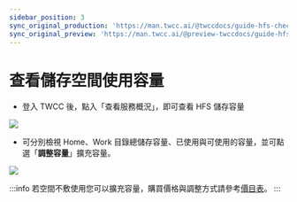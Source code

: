 ```yaml
---
sidebar_position: 3
sync_original_production: 'https://man.twcc.ai/@twccdocs/guide-hfs-check-storage-usage-zh' 
sync_original_preview: 'https://man.twcc.ai/@preview-twccdocs/guide-hfs-check-storage-usage-zh'
---
```


# 查看儲存空間使用容量

- 登入 TWCC 後，點入「查看服務概況」，即可查看 HFS 儲存容量

![](https://cos.twcc.ai/SYS-MANUAL/uploads/upload_92ad1d97057279a623ba84c54928ac41.png)


- 可分別檢視 Home、Work 目錄總儲存容量、已使用與可使用的容量，並可點選「**調整容量**」擴充容量。

![](https://cos.twcc.ai/SYS-MANUAL/uploads/upload_91746d12d0fbb0669e71f71ff9b18526.png)



:::info
若空間不敷使用您可以擴充容量，購買價格與調整方式請參考[<ins>價目表</ins>](../../pricing.mdx)。
:::
